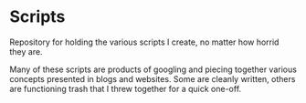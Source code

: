# Scripts
Repository for holding the various scripts I create, no matter how horrid they are.

Many of these scripts are products of googling and piecing together various concepts presented in blogs and websites. Some are cleanly written, others are functioning trash that I threw together for a quick one-off.
